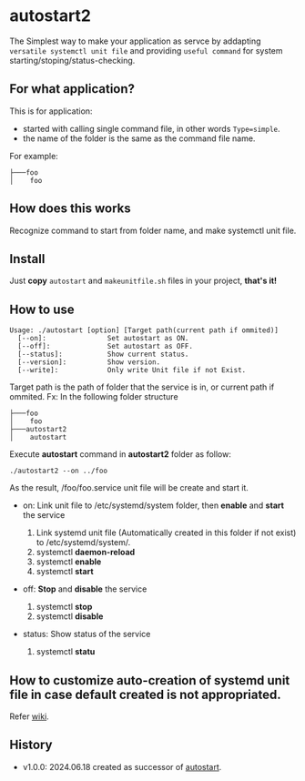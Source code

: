 # autostart2
The Simplest way to make your application as servce by addapting ``versatile systemctl unit file`` and providing ``useful command`` for system starting/stoping/status-checking.

## For what application?
This is for application:

- started with calling single command file, in other words ``Type=simple``.
- the name of the folder is the same as the command file name.

For example:

```
├───foo
│    foo

```

## How does this works
Recognize command to start from folder name, and make systemctl unit file.


## Install
Just **copy** ```autostart``` and ```makeunitfile.sh``` files in your project, **that's it!**

## How to use
```
Usage: ./autostart [option] [Target path(current path if ommited)]
  [--on]:               Set autostart as ON. 
  [--off]:              Set autostart as OFF. 
  [--status]:           Show current status. 
  [--version]:          Show version. 
  [--write]:            Only write Unit file if not Exist. 
```
Target path is the path of folder that the service is in, or current path if ommited.
Fx: In the following folder structure
```
├───foo
│    foo
├───autostart2
│    autostart
```

Execute **autostart** command in **autostart2** folder as follow:

```
./autostart2 --on ../foo

```
As the result, /foo/foo.service unit file will be create and start it.

- on: 
  Link unit file to /etc/systemd/system folder, then **enable** and **start** the service
  
  1. Link systemd unit file (Automatically created in this folder if not exist) to /etc/systemd/system/.
  2. systemctl **daemon-reload**
  3. systemctl **enable**
  4. systemctl **start**
 
- off:
  **Stop** and **disable** the service
  
  1. systemctl **stop**
  2. systemctl **disable**
 
- status: 
  Show status of the service
  
  1. systemctl **statu**
 
## How to customize auto-creation of systemd unit file in case default created is not appropriated.
Refer [wiki](https://github.com/UedaTakeyuki/autostart2/wiki/Created-unit-file#how-to-customize).

## History
- v1.0.0: 2024.06.18 created as successor of [autostart](https://github.com/UedaTakeyuki/autostart).
